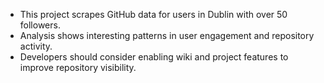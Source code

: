 
* This project scrapes GitHub data for users in Dublin with over 50 followers.
* Analysis shows interesting patterns in user engagement and repository activity.
* Developers should consider enabling wiki and project features to improve repository visibility.


